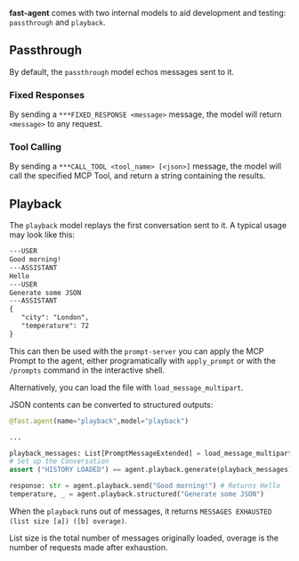**fast-agent** comes with two internal models to aid development and testing: `passthrough` and `playback`.

## Passthrough

By default, the `passthrough` model echos messages sent to it.

### Fixed Responses

By sending a `***FIXED_RESPONSE <message>` message, the model will return `<message>` to any request.

### Tool Calling

By sending a `***CALL_TOOL <tool_name> [<json>]` message, the model will call the specified MCP Tool, and return a string containing the results.

## Playback

The `playback` model replays the first conversation sent to it. A typical usage may look like this:

```markdown title="playback.txt"
---USER
Good morning!
---ASSISTANT
Hello
---USER
Generate some JSON
---ASSISTANT
{
   "city": "London",
   "temperature": 72
}
```

This can then be used with the `prompt-server` you can apply the MCP Prompt to the agent, either programatically with `apply_prompt` or with the `/prompts` command in the interactive shell.

Alternatively, you can load the file with `load_message_multipart`. 

JSON contents can be converted to structured outputs:

```python
@fast.agent(name="playback",model="playback")

...

playback_messages: List[PromptMessageExtended] = load_message_multipart(Path("playback.txt"))
# Set up the Conversation
assert ("HISTORY LOADED") == agent.playback.generate(playback_messages)

response: str = agent.playback.send("Good morning!") # Returns Hello
temperature, _ = agent.playback.structured("Generate some JSON")

```

When the `playback` runs out of messages, it returns `MESSAGES EXHAUSTED (list size [a]) ([b] overage)`.

List size is the total number of messages originally loaded, overage is the number of requests made after exhaustion.
